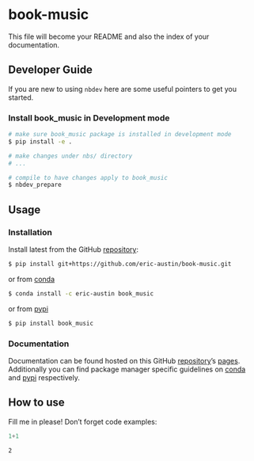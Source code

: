 # book-music


<!-- WARNING: THIS FILE WAS AUTOGENERATED! DO NOT EDIT! -->

This file will become your README and also the index of your
documentation.

## Developer Guide

If you are new to using `nbdev` here are some useful pointers to get you
started.

### Install book_music in Development mode

``` sh
# make sure book_music package is installed in development mode
$ pip install -e .

# make changes under nbs/ directory
# ...

# compile to have changes apply to book_music
$ nbdev_prepare
```

## Usage

### Installation

Install latest from the GitHub
[repository](https://github.com/eric-austin/book-music):

``` sh
$ pip install git+https://github.com/eric-austin/book-music.git
```

or from [conda](https://anaconda.org/eric-austin/book-music)

``` sh
$ conda install -c eric-austin book_music
```

or from [pypi](https://pypi.org/project/book-music/)

``` sh
$ pip install book_music
```

### Documentation

Documentation can be found hosted on this GitHub
[repository](https://github.com/eric-austin/book-music)’s
[pages](https://eric-austin.github.io/book-music/). Additionally you can
find package manager specific guidelines on
[conda](https://anaconda.org/eric-austin/book-music) and
[pypi](https://pypi.org/project/book-music/) respectively.

## How to use

Fill me in please! Don’t forget code examples:

``` python
1+1
```

    2
